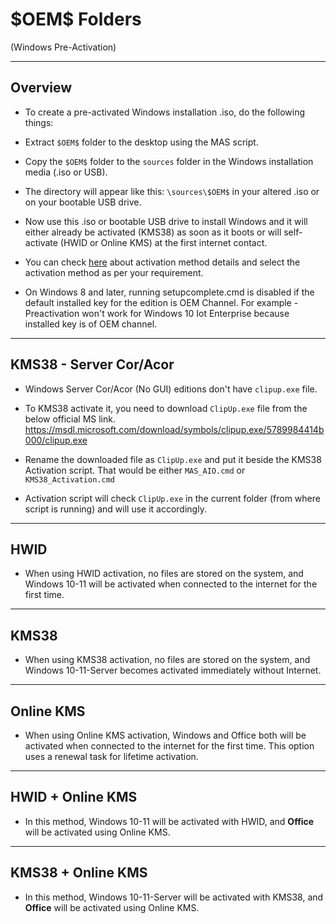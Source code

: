 # \$OEM\$ Folders

(Windows Pre-Activation)

------------------------------------------------------------------------

## Overview

-   To create a pre-activated Windows installation .iso, do the following things:

-   Extract `$OEM$` folder to the desktop using the MAS script.

-   Copy the `$OEM$` folder to the `sources` folder in the Windows installation media (.iso or USB).

-   The directory will appear like this: `\sources\$OEM$` in your altered .iso or on your bootable USB drive.

-   Now use this .iso or bootable USB drive to install Windows and it will either already be activated (KMS38) as soon as it boots or will self-activate (HWID or Online KMS) at the first internet contact.

-   You can check [here](index.html) about activation method details and select the activation method as per your requirement.

-   On Windows 8 and later, running setupcomplete.cmd is disabled if the default installed key for the edition is OEM Channel. For example - Preactivation won't work for Windows 10 Iot Enterprise because installed key is of OEM channel.

------------------------------------------------------------------------

## KMS38 - Server Cor/Acor

-   Windows Server Cor/Acor (No GUI) editions don't have `clipup.exe` file.

-   To KMS38 activate it, you need to download `ClipUp.exe` file from the below official MS link.\
    <https://msdl.microsoft.com/download/symbols/clipup.exe/5789984414b000/clipup.exe>

-   Rename the downloaded file as `ClipUp.exe` and put it beside the KMS38 Activation script. That would be either `MAS_AIO.cmd` or `KMS38_Activation.cmd`

-   Activation script will check `ClipUp.exe` in the current folder (from where script is running) and will use it accordingly.

------------------------------------------------------------------------

## HWID

-   When using HWID activation, no files are stored on the system, and Windows 10-11 will be activated when connected to the internet for the first time.

------------------------------------------------------------------------

## KMS38

-   When using KMS38 activation, no files are stored on the system, and Windows 10-11-Server becomes activated immediately without Internet.

------------------------------------------------------------------------

## Online KMS

-   When using Online KMS activation, Windows and Office both will be activated when connected to the internet for the first time. This option uses a renewal task for lifetime activation.

------------------------------------------------------------------------

## HWID + Online KMS

-   In this method, Windows 10-11 will be activated with HWID, and **Office** will be activated using Online KMS.

------------------------------------------------------------------------

## KMS38 + Online KMS

-   In this method, Windows 10-11-Server will be activated with KMS38, and **Office** will be activated using Online KMS.
